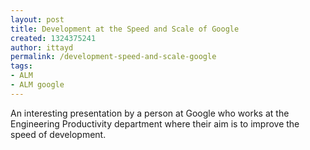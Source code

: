 ```yaml
---
layout: post
title: Development at the Speed and Scale of Google
created: 1324375241
author: ittayd
permalink: /development-speed-and-scale-google
tags:
- ALM
- ALM google
---
```

<p>An interesting presentation by a person at Google who works at the Engineering Productivity department where their aim is to improve the speed of development. </p>
